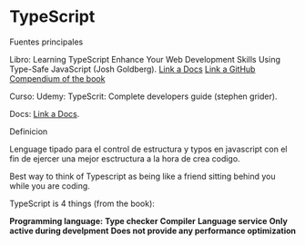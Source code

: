 # TypeScript

Fuentes principales

Libro: Learning TypeScript Enhance Your Web Development Skills Using Type-Safe JavaScript (Josh Goldberg). [Link a Docs](https://www.learningtypescript.com/projects)
[Link a GitHub Compendium of the book](https://github.com/spjhon/Book-LearningTypeScript-JoshGoldberg)

Curso: Udemy: TypeScrit: Complete developers guide (stephen grider).

Docs: [Link a Docs](https://www.typescriptlang.org/docs/).

Definicion

Lenguage tipado para el control de estructura y typos en javascript con el fin de ejercer una mejor esctructura a la hora de crea codigo.

Best way to think of Typescript as being like a friend sitting behind you while you are coding.

TypeScript is 4 things (from the book):

**Programming language:**
**Type checker**
**Compiler**
**Language service**
**Only active during develpment**
**Does not provide any performance optimization**
